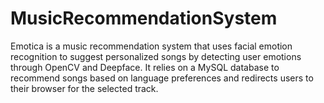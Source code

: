 # MusicRecommendationSystem
Emotica is a music recommendation system that uses facial emotion recognition to suggest personalized songs by detecting user emotions through OpenCV and Deepface. It relies on a MySQL database to recommend songs based on language preferences and redirects users to their browser for the selected track.
